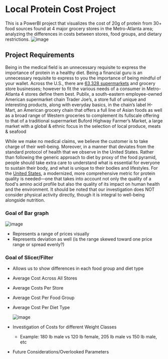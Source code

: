 # Local Protein Cost Project
 This is a PowerBI project that visualizes the cost of 20g of protein from 30+ food sources found at 4 major grocery stores in the Metro-Atlanta area; analyzing the differences in costs between stores, food groups, and dietary restrictions.
 ![image](https://github.com/user-attachments/assets/e408e60f-c573-45b3-be68-500cb8d668d7)


## Project Requirements 
Being in the medical field is an unnecessary requisite to express the importance of protein in a healthy diet. Being a financial guru is an unnecessary requisite to express to you the importance of being mindful of your wallet. Across the U.S., there are [63,328 supermarkets](https://www.driveresearch.com/market-research-company-blog/grocery-store-statistics-where-when-how-much-people-grocery-shop/)  and grocery store businesses; however to fit the various needs of a consumer in Metro-Atlanta 4 stores define them best. 
Publix, a south-eastern employee-owned American supermarket chain 
Trader Joe’s, a store full of unique and interesting products, along with everyday basics, in the chain’s label
H-Mart, an American grocery chain that offers a full line of Asian foods as well as a broad range of Western groceries to complement its fullscale offering to that of a traditional supermarket
Buford Highway Farmer’s Market, a large market with a global & ethnic focus in the selection of local produce, meats & seafood

While we make no medical claims, we believe the customer is to take charge of their well-being. Moreover, in a manner that deviates from the standard protocol of health that we observe in the United States. Rather than following the generic approach to diet by proxy of the food pyramid, people should take extra care to understand what is essential for everyone to sustain their body, and what is unique to their bodies and lifestyles. For the [United States](https://doi.org/10.1093%2Fadvances%2Fnmz023), a modernized, more comprehensive metric for protein quality is needed—one that takes into account not only the quality of a food's amino acid profile but also the quality of its impact on human health and the environment. It should be noted that our investigation does NOT consider physical activity directly, though it is integral to well-being alongside nutrition. 

### Goal of Bar graph
![image](https://github.com/raktimbiswas319/protein-cost-analysis/assets/147740662/51209729-f9a7-49de-9693-0b0262b8c64a)

* Represents a range of prices visually
* Represents deviation as well (is the range skewed toward one price range or spread evenly?)
### Goal of Slicer/Filter
* Allows us to show differences in each food group and diet type
* Average Cost Across All Stores
* Average Costs Per Store
* Average Cost Per Food Group
* Average Cost Per Diet Type

   ![image](https://github.com/raktimbiswas319/protein-cost-analysis/assets/147740662/1e3917ef-83b1-4c6e-bb29-a7d4325b2b02)

* Investigation of Costs for different Weight Classes
  * Example: 180 lb male vs 120 lb female, 205 lb male vs 150 lb male, etc
* Future Considerations/Overlooked Parameters
